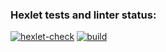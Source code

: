 ### Hexlet tests and linter status:
[![hexlet-check](https://github.com/ayankz/backend-project-lvl2/workflows/hexlet-check/badge.svg)](https://github.com/ayankz/backend-project-lvl2/actions)
[![build](https://github.com/ayankz/backend-project-lvl2/workflows/build/badge.svg)](https://github.com/ayankz/backend-project-lvl2/actions)